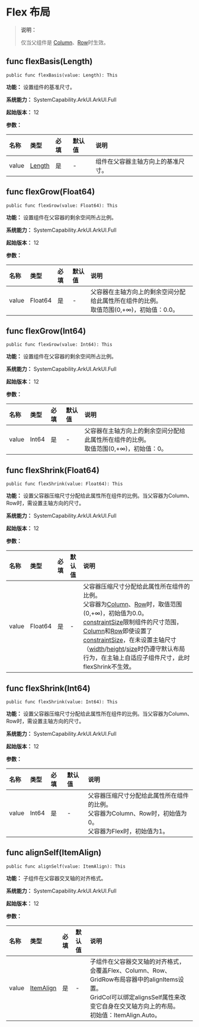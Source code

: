 # Flex 布局

> **说明：**
>
> 仅当父组件是 [Column](./cj-row-column-stack-column.md)、[Row](./cj-row-column-stack-row.md)时生效。

## func flexBasis(Length)

```cangjie
public func flexBasis(value: Length): This
```

**功能：** 设置组件的基准尺寸。

**系统能力：** SystemCapability.ArkUI.ArkUI.Full

**起始版本：** 12

**参数：**

|名称|类型|必填|默认值|说明|
| :---------| :--------- | :------- | :-------- | :--------------------------------------------------|
|value| [Length](./cj-common-types.md#interface-length) | 是 | - | 组件在父容器主轴方向上的基准尺寸。|

## func flexGrow(Float64)

```cangjie
public func flexGrow(value: Float64): This
```

**功能：** 设置组件在父容器的剩余空间所占比例。

**系统能力：** SystemCapability.ArkUI.ArkUI.Full

**起始版本：** 12

**参数：**

|名称|类型|必填|默认值|说明|
| :---------| :--------- | :------- | :-------- | :--------------------------------------------------|
|value| Float64 | 是 | - | 父容器在主轴方向上的剩余空间分配给此属性所在组件的比例。<br>取值范围(0,+∞)，初始值：0.0。|

## func flexGrow(Int64)

```cangjie
public func flexGrow(value: Int64): This
```

**功能：** 设置组件在父容器的剩余空间所占比例。

**系统能力：** SystemCapability.ArkUI.ArkUI.Full

**起始版本：** 12

**参数：**

|名称|类型|必填|默认值|说明|
| :------- | :--------- | :------- | :-------- | :--------------------------------------------------|
| value  | Int64 | 是 | - | 父容器在主轴方向上的剩余空间分配给此属性所在组件的比例。<br>取值范围(0,+∞)，初始值：0。|

## func flexShrink(Float64)

```cangjie
public func flexShrink(value: Float64): This
```

**功能：** 设置父容器压缩尺寸分配给此属性所在组件的比例。当父容器为Column、Row时，需设置主轴方向的尺寸。

**系统能力：** SystemCapability.ArkUI.ArkUI.Full

**起始版本：** 12

**参数：**

|名称|类型|必填|默认值|说明|
| :------- | :--------- | :------- | :-------- | :--------------------------------------------------|
| value  | Float64 | 是 | - |父容器压缩尺寸分配给此属性所在组件的比例。<br> 父容器为[Column](./cj-row-column-stack-column.md)、[Row](./cj-row-column-stack-row.md)时，取值范围(0,+∞)，初始值为0.0。<br>[constraintSize](./cj-universal-attribute-size.md#func-constraintsizelength-length-length-length)限制组件的尺寸范围，[Column](./cj-row-column-stack-column.md)和[Row](./cj-row-column-stack-row.md)即使设置了[constraintSize](./cj-universal-attribute-size.md#func-constraintsizelength-length-length-length)，在未设置主轴尺寸（[width](./cj-universal-attribute-size.md#func-widthlength)/[height](./cj-universal-attribute-size.md#func-heightlength)/[size](./cj-universal-attribute-size.md#func-sizelength-length)时仍遵守默认布局行为，在主轴上自适应子组件尺寸，此时flexShrink不生效。|

## func flexShrink(Int64)

```cangjie
public func flexShrink(value: Int64): This
```

**功能：** 设置父容器压缩尺寸分配给此属性所在组件的比例。当父容器为Column、Row时，需设置主轴方向的尺寸。

**系统能力：** SystemCapability.ArkUI.ArkUI.Full

**起始版本：** 12

**参数：**

|名称|类型|必填|默认值|说明|
| :------- | :--------- | :------- | :-------- | :--------------------------------------------------|
| value  | Int64 | 是 | - | 父容器压缩尺寸分配给此属性所在组件的比例。<br> 父容器为Column、Row时，初始值为0。 <br>父容器为Flex时，初始值为1。|

## func alignSelf(ItemAlign)

```cangjie
public func alignSelf(value: ItemAlign): This
```

**功能：** 子组件在父容器交叉轴的对齐格式。

**系统能力：** SystemCapability.ArkUI.ArkUI.Full

**起始版本：** 12

**参数：**

|名称|类型|必填|默认值|说明|
| :------- | :--------- | :------- | :-------- | :--------------------------------------------------|
| value  | [ItemAlign](./cj-common-types.md#enum-itemalign) | 是 | -| 子组件在父容器交叉轴的对齐格式，会覆盖Flex、Column、Row、GridRow布局容器中的alignItems设置。<br> GridCol可以绑定alignsSelf属性来改变它自身在交叉轴方向上的布局。<br>初始值：ItemAlign.Auto。|
